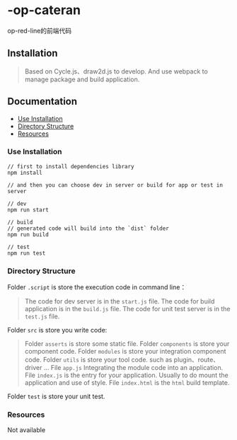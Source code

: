 # -op-cateran
op-red-line的前端代码

## Installation

> Based on Cycle.js、draw2d.js to develop. 
> And use webpack to manage package and build application.

## Documentation

- [Use Installation](#use-installation)
- [Directory Structure](#directory-structure)
- [Resources](#resources)

### Use Installation

```command
// first to install dependencies library
npm install

// and then you can choose dev in server or build for app or test in server

// dev
npm run start

// build
// generated code will build into the `dist` folder 
npm run build

// test
npm run test
```

### Directory Structure

Folder `.script` is store the execution code in command line：

> The code for dev server is in the `start.js` file.
> The code for build application is in the `build.js` file.
> The code for unit test server is in the `test.js` file. 

Folder `src` is store you write code:

> Folder `asserts` is store some static file.
> Folder `components` is store your component code.
> Folder `modules` is store your integration component code.
> Folder `utils` is store your tool code. such as plugin、route、driver ...
> File `app.js` Integrating the module code into an application.
> File `index.js` is the entry for your application. Usually to do mount the application and use of style.
> File `index.html` is the `html` build template.

Folder `test` is store your unit test.

### Resources
Not available
